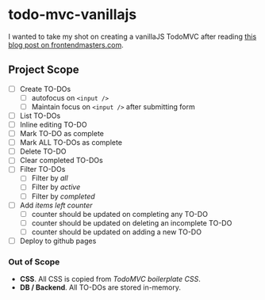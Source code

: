 # todo-mvc-vanillajs

I wanted to take my shot on creating a vanillaJS TodoMVC after reading [this blog post on frontendmasters.com](https://frontendmasters.com/blog/vanilla-javascript-todomvc/).

## Project Scope

- [ ] Create TO-DOs
  - [ ] autofocus on `<input />`
  - [ ] Maintain focus on `<input />` after submitting form
- [ ] List TO-DOs
- [ ] Inline editing TO-DO
- [ ] Mark TO-DO as complete
- [ ] Mark ALL TO-DOs as complete
- [ ] Delete TO-DO
- [ ] Clear completed TO-DOs
- [ ] Filter TO-DOs
  - [ ] Filter by _all_
  - [ ] Filter by _active_
  - [ ] Filter by _completed_
- [ ] Add _items left counter_
  - [ ] counter should be updated on completing any TO-DO
  - [ ] counter should be updated on deleting an incomplete TO-DO
  - [ ] counter should be updated on adding a new TO-DO
- [ ] Deploy to github pages

### Out of Scope

- **CSS**. All CSS is copied from _TodoMVC boilerplate CSS_.
- **DB / Backend**. All TO-DOs are stored in-memory.
